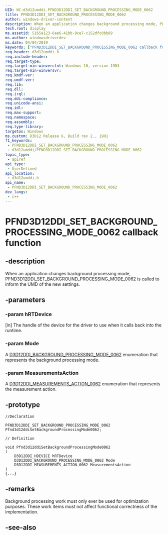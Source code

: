 ```yaml
---
UID: NC:d3d12umddi.PFND3D12DDI_SET_BACKGROUND_PROCESSING_MODE_0062
title: PFND3D12DDI_SET_BACKGROUND_PROCESSING_MODE_0062
author: windows-driver-content
description: When an application changes background processing mode, PFND3D12DDI_SET_BACKGROUND_PROCESSING_MODE_0062 is called to inform the UMD of the new settings.
tech.root: display
ms.assetid: 5165a123-6ae6-41bb-9ce7-c152dfc0bb89
ms.author: windowsdriverdev
ms.date: 04/04/2019
keywords: ["PFND3D12DDI_SET_BACKGROUND_PROCESSING_MODE_0062 callback function"]
req.header: d3d12umddi.h
req.include-header: 
req.target-type: 
req.target-min-winverclnt: Windows 10, version 1903
req.target-min-winversvr: 
req.kmdf-ver: 
req.umdf-ver: 
req.lib: 
req.dll: 
req.irql: 
req.ddi-compliance: 
req.unicode-ansi: 
req.idl: 
req.max-support: 
req.namespace: 
req.assembly: 
req.type-library: 
targetos: Windows
ms.custom: D3D12 Release 6, Build rev 2., 19H1
f1_keywords:
 - PFND3D12DDI_SET_BACKGROUND_PROCESSING_MODE_0062
 - d3d12umddi/PFND3D12DDI_SET_BACKGROUND_PROCESSING_MODE_0062
topic_type:
 - apiref
api_type:
 - UserDefined
api_location:
 - d3d12umddi.h
api_name:
 - PFND3D12DDI_SET_BACKGROUND_PROCESSING_MODE_0062
dev_langs:
 - c++
---
```


# PFND3D12DDI_SET_BACKGROUND_PROCESSING_MODE_0062 callback function


## -description

When an application changes background processing mode, PFND3D12DDI_SET_BACKGROUND_PROCESSING_MODE_0062 is called to inform the UMD of the new settings.

## -parameters

### -param hRTDevice

[in] The handle of the device for the driver to use when it calls back into the runtime.

### -param Mode

A [D3D12DDI_BACKGROUND_PROCESSING_MODE_0062](ne-d3d12umddi-d3d12ddi_background_processing_mode_0062.md) enumeration that represents the background processing mode.

### -param MeasurementsAction

A [D3D12DDI_MEASUREMENTS_ACTION_0062](ne-d3d12umddi-d3d12ddi_measurements_action_0062.md) enumeration that represents the measurement action.

## -prototype

```
//Declaration

PFND3D12DDI_SET_BACKGROUND_PROCESSING_MODE_0062 Pfnd3d12ddiSetBackgroundProcessingMode0062; 

// Definition

void Pfnd3d12ddiSetBackgroundProcessingMode0062 
(
	D3D12DDI_HDEVICE hRTDevice
	D3D12DDI_BACKGROUND_PROCESSING_MODE_0062 Mode
	D3D12DDI_MEASUREMENTS_ACTION_0062 MeasurementsAction
)
{...}

```

## -remarks

Background processing work must only ever be used for optimization purposes. These work items must not affect functional correctness of the implementation.

## -see-also

